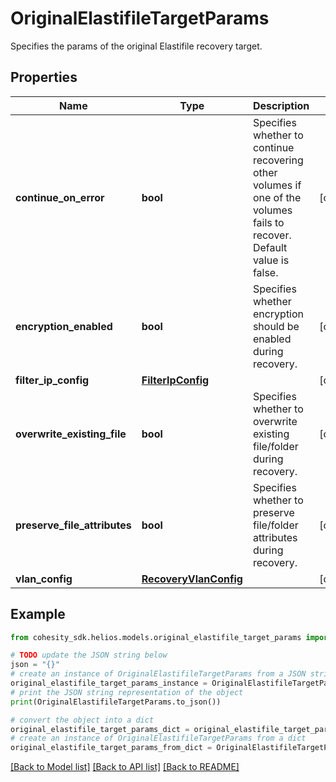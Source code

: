 # OriginalElastifileTargetParams

Specifies the params of the original Elastifile recovery target.

## Properties

Name | Type | Description | Notes
------------ | ------------- | ------------- | -------------
**continue_on_error** | **bool** | Specifies whether to continue recovering other volumes if one of the volumes fails to recover. Default value is false. | [optional] 
**encryption_enabled** | **bool** | Specifies whether encryption should be enabled during recovery. | [optional] 
**filter_ip_config** | [**FilterIpConfig**](FilterIpConfig.md) |  | [optional] 
**overwrite_existing_file** | **bool** | Specifies whether to overwrite existing file/folder during recovery. | [optional] 
**preserve_file_attributes** | **bool** | Specifies whether to preserve file/folder attributes during recovery. | [optional] 
**vlan_config** | [**RecoveryVlanConfig**](RecoveryVlanConfig.md) |  | [optional] 

## Example

```python
from cohesity_sdk.helios.models.original_elastifile_target_params import OriginalElastifileTargetParams

# TODO update the JSON string below
json = "{}"
# create an instance of OriginalElastifileTargetParams from a JSON string
original_elastifile_target_params_instance = OriginalElastifileTargetParams.from_json(json)
# print the JSON string representation of the object
print(OriginalElastifileTargetParams.to_json())

# convert the object into a dict
original_elastifile_target_params_dict = original_elastifile_target_params_instance.to_dict()
# create an instance of OriginalElastifileTargetParams from a dict
original_elastifile_target_params_from_dict = OriginalElastifileTargetParams.from_dict(original_elastifile_target_params_dict)
```
[[Back to Model list]](../README.md#documentation-for-models) [[Back to API list]](../README.md#documentation-for-api-endpoints) [[Back to README]](../README.md)


